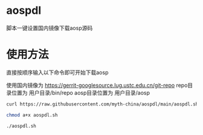 # aospdl

脚本一键设置国内镜像下载aosp源码

# 使用方法

直接按顺序输入以下命令即可开始下载aosp

使用国内镜像为  https://gerrit-googlesource.lug.ustc.edu.cn/git-repo
repo目录位置为 用户目录/bin/repo
aosp目录位置为 用户目录/aosp

```bash
curl https://raw.githubusercontent.com/myth-china/aospdl/main/aospdl.sh > aospdl.sh

chmod a+x aospdl.sh

./aospdl.sh
```
